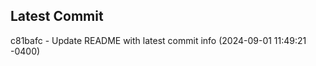 
## Latest Commit
c81bafc - Update README with latest commit info (2024-09-01 11:49:21 -0400) <Yunxi-Zhou>
